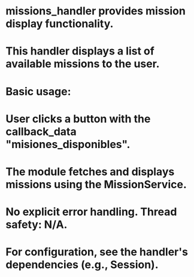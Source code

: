 # missions_handler provides mission display functionality.
#
# This handler displays a list of available missions to the user.
#
# Basic usage:
#
#   User clicks a button with the callback_data "misiones_disponibles".
#
# The module fetches and displays missions using the MissionService.
# No explicit error handling. Thread safety: N/A.
#
# For configuration, see the handler's dependencies (e.g., Session).
